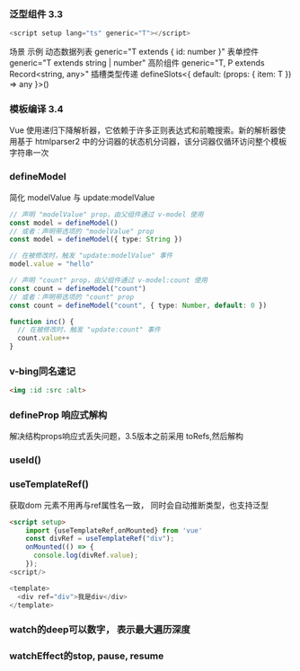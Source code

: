 

### 泛型组件 3.3
```js
<script setup lang="ts" generic="T"></script>
```

场景	示例
动态数据列表	generic="T extends { id: number }"
表单控件	generic="T extends string | number"
高阶组件	generic="T, P extends Record<string, any>"
插槽类型传递	defineSlots<{ default: (props: { item: T }) => any }>()

### 模板编译  3.4

Vue 使用递归下降解析器，它依赖于许多正则表达式和前瞻搜索。新的解析器使用基于 htmlparser2 中的分词器的状态机分词器，该分词器仅循环访问整个模板字符串一次


### defineModel

简化 modelValue 与 update:modelValue

```ts
// 声明 "modelValue" prop，由父组件通过 v-model 使用
const model = defineModel()
// 或者：声明带选项的 "modelValue" prop
const model = defineModel({ type: String })

// 在被修改时，触发 "update:modelValue" 事件
model.value = "hello"

// 声明 "count" prop，由父组件通过 v-model:count 使用
const count = defineModel("count")
// 或者：声明带选项的 "count" prop
const count = defineModel("count", { type: Number, default: 0 })

function inc() {
  // 在被修改时，触发 "update:count" 事件
  count.value++
}
```


### v-bing同名速记

```html
<img :id :src :alt>
```

### defineProp 响应式解构


解决结构props响应式丢失问题，3.5版本之前采用 toRefs,然后解构


### useId()

### useTemplateRef()

获取dom 元素不用再与ref属性名一致， 同时会自动推断类型，也支持泛型

```html
<script setup>
	import {useTemplateRef,onMounted} from 'vue'
	const divRef = useTemplateRef("div");
	onMounted(() => {
	  console.log(divRef.value);
	});
<script/>

<template>
  <div ref="div">我是div</div>
</template>
```

### watch的deep可以数字， 表示最大遍历深度

### watchEffect的stop, pause, resume

### 


